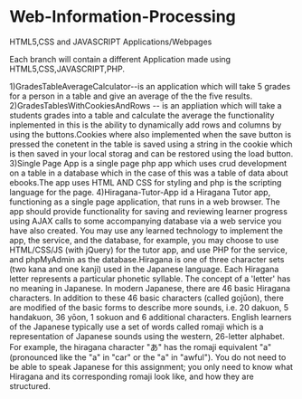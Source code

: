 # Web-Information-Processing
HTML5,CSS and JAVASCRIPT Applications/Webpages


Each branch will contain a different Application made using HTML5,CSS,JAVASCRIPT,PHP.

1)GradesTableAverageCalculator--is an application which will take 5 grades for a person in a table and give an average of the the five results. 
2)GradesTablesWithCookiesAndRows -- is an appliation which will take a students grades into a table and calculate the average the functionality inplemented in this is the ability to dynamically add rows and columns by using the buttons.Cookies where also implemented when the save button is pressed the conetent in the table is saved using a string in the cookie which is then saved in your local storag and can be restored using the load button.
3)Single Page App is a single page php app which uses crud development on a table in a database which in the case of this was a table of data about ebooks.The app uses HTML AND CSS for styling and php is the scripting language for the page.
 4)Hiragana-Tutor-App id a Hiragana Tutor app, functioning as a single page application, that runs in a web browser. The app should provide functionality for saving and reviewing learner progress using AJAX calls to some accompanying database via a web service you have also created. You may use any learned technology to implement the app, the service, and the database, for example, you may choose to use HTML/CSS/JS (with jQuery) for the tutor app, and use PHP for the service, and phpMyAdmin as the database.Hiragana is one of three character sets (two kana and one kanji) used in the Japanese language. Each Hiragana letter represents a particular phonetic syllable. The concept of a 'letter' has no meaning in Japanese. In modern Japanese, there are 46 basic Hiragana characters. In addition to these 46 basic characters (called gojūon), there are modified of the basic forms to describe more sounds, i.e. 20 dakuon, 5 handakuon, 36 yōon, 1 sokuon and 6 additional characters. English learners of the Japanese typically use a set of words called romaji which is a representation of Japanese sounds using the western, 26-letter alphabet. For example, the hiragana character "あ" has the romaji equivalent "a" (pronounced like the "a" in "car" or the "a" in "awful"). You do not need to be able to speak Japanese for this assignment; you only need to know what Hiragana and its corresponding romaji look like, and how they are structured.
